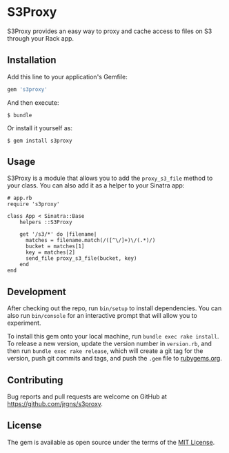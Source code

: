 # S3Proxy

S3Proxy provides an easy way to proxy and cache access to files on S3 through
your Rack app.

## Installation

Add this line to your application's Gemfile:

```ruby
gem 's3proxy'
```

And then execute:

    $ bundle

Or install it yourself as:

    $ gem install s3proxy

## Usage

S3Proxy is a module that allows you to add the `proxy_s3_file` method to your
class. You can also add it as a helper to your Sinatra app:

```
# app.rb
require 's3proxy'

class App < Sinatra::Base
    helpers ::S3Proxy

    get '/s3/*' do |filename|
      matches = filename.match(/([^\/]+)\/(.*)/)
      bucket = matches[1]
      key = matches[2]
      send_file proxy_s3_file(bucket, key)
    end
end
```

## Development

After checking out the repo, run `bin/setup` to install dependencies. You can also run `bin/console` for an interactive prompt that will allow you to experiment.

To install this gem onto your local machine, run `bundle exec rake install`. To release a new version, update the version number in `version.rb`, and then run `bundle exec rake release`, which will create a git tag for the version, push git commits and tags, and push the `.gem` file to [rubygems.org](https://rubygems.org).

## Contributing

Bug reports and pull requests are welcome on GitHub at https://github.com/jrgns/s3proxy.


## License

The gem is available as open source under the terms of the [MIT License](http://opensource.org/licenses/MIT).

